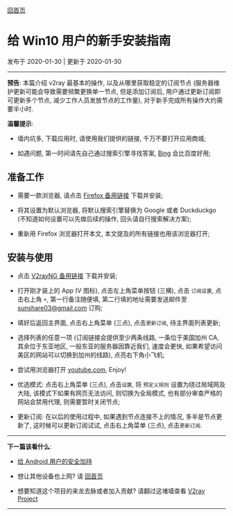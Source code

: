 [回首页](../index.md)

# 给 Win10 用户的新手安装指南

发布于 2020-01-30 | 更新于 2020-01-30

---
**预告**: 本篇介绍 v2ray 最基本的操作, 以及从哪里获取稳定的订阅节点 (服务器维护更新可能会导致需要频繁更换单一节点, 但是添加订阅后, 用户通过更新订阅即可更新多个节点, 减少工作人员发放节点的工作量), 对于新手完成所有操作大约需要半小时. 

**温馨提示**: 
- 墙内坑多, 下载应用时, 请使用我们提供的链接, 千万不要打开应用商城; 

- 如遇问题, 第一时间请先自己通过搜索引擎寻找答案, [Bing](https://bing.com) 会比百度好用;

## 准备工作

- 需要一款浏览器, 请点击 [Firefox 备用链接](../tools/firefox.apk) 下载并安装; 

- 将其设置为默认浏览器, 将默认搜索引擎替换为 Google 或者 Duckduckgo (不知道如何设置可以先做后续的操作, 回头请自行搜索解决方案);

- 重新用 Firefox 浏览器打开本文, 本文提及的所有链接也用该浏览器打开;

## 安装与使用
- 点击 [V2rayNG 备用链接](../tools/v2rayNG.apk) 下载并安装;

- 打开刚才装上的 App (V 图标), 点击左上角菜单按钮 (三横), 点击 `订阅设置`, 点击右上角 `+`, 第一行备注随便填, 第二行填的地址需要发送邮件至 sunshare03@gmail.com 订购;

- 填好后返回主界面, 点击右上角菜单 (三点), 点击`更新订阅`, 待主界面列表更新;

- 选择列表的任意一项 (订阅链接会提供至少两条线路, 一条位于美国加州 CA, 其余位于东亚地区, 一般东亚的服务器因靠近我们, 速度会更快, 如果希望访问美区的网站可以切换到加州的线路), 点亮右下角小飞机;

- 尝试用浏览器打开 [youtube.com](https://youtube.com), Enjoy!

- 优选模式: 点击右上角菜单 (三点), 点击`设置`, 将 `预定义规则` 设置为绕过局域网及大陆, 该模式下如果有网页无法访问, 则切换为全局模式, 也有部分审查严格的网站会禁用代理, 则需要暂时关闭节点;

- 更新订阅: 在以后的使用过程中, 如果遇到节点连接不上的情况, 多半是节点更新了, 这时候可以更新订阅试试, 点击右上角菜单 (三点), 点击`更新订阅`. 

---

**下一篇该看什么**: 

- [给 Android 用户的安全加持](Android_Advanced.md)

- 想让其他设备也上网? 请 [回首页](../index.md)

- 想要知道这个项目的来龙去脉或者加入贡献? 请翻过这堵墙查看 [V2ray Project](https://www.v2ray.com/)

---